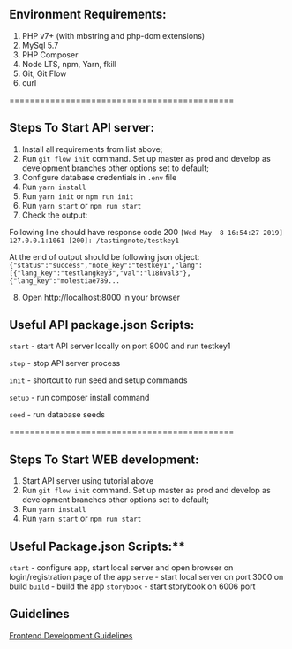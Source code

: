 ## Environment Requirements:

1. PHP v7+ (with mbstring and php-dom extensions)
2. MySql 5.7
3. PHP Composer
4. Node LTS, npm, Yarn, fkill
5. Git, Git Flow
6. curl

============================================

## Steps To Start API server:

1. Install all requirements from list above;
2. Run `git flow init` command. Set up master as prod and develop as development branches other options set to default;
3. Configure database credentials in `.env` file
4. Run `yarn install`
5. Run `yarn init` or `npm run init`
6. Run `yarn start` or `npm run start`
7. Check the output:

Following line should have response code 200
`[Wed May  8 16:54:27 2019] 127.0.0.1:1061 [200]: /tastingnote/testkey1`

At the end of output should be following json object:
`{"status":"success","note_key":"testkey1","lang":[{"lang_key":"testlangkey3","val":"l18nval3"},{"lang_key":"molestiae789...`

8. Open http://localhost:8000 in your browser 

## Useful API package.json Scripts:

`start` - start API server locally on port 8000 and run testkey1

`stop` - stop API server process

`init` - shortcut to run seed and setup commands

`setup` - run composer install command 

`seed` - run database seeds 

============================================

## Steps To Start WEB development:

1. Start API server using tutorial above 
2. Run `git flow init` command. Set up master as prod and develop as development branches other options set to default;
3. Run `yarn install`
4. Run `yarn start` or `npm run start`

## Useful Package.json Scripts:**

`start` - configure app, start local server and open browser on login/registration page of the app
`serve` - start local server on port 3000 on build
`build` - build the app
`storybook` - start storybook on 6006 port

## Guidelines
[Frontend Development Guidelines](GUIDELINES.md)